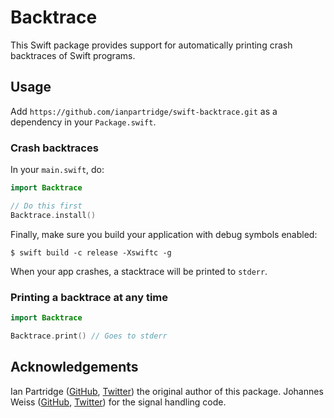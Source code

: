 # Backtrace

This Swift package provides support for automatically printing crash backtraces of Swift programs.

## Usage

Add `https://github.com/ianpartridge/swift-backtrace.git` as a dependency in your `Package.swift`.

### Crash backtraces

In your `main.swift`, do:

```swift
import Backtrace

// Do this first
Backtrace.install()
```

Finally, make sure you build your application with debug symbols enabled:

```
$ swift build -c release -Xswiftc -g
```

When your app crashes, a stacktrace will be printed to `stderr`.

### Printing a backtrace at any time

```swift
import Backtrace

Backtrace.print() // Goes to stderr
```

## Acknowledgements

Ian Partridge ([GitHub](https://github.com/ianpartridge/), [Twitter](https://twitter.com/alfa)) the original author of this package.
Johannes Weiss ([GitHub](https://github.com/weissi), [Twitter](https://twitter.com/johannesweiss)) for the signal handling code.
